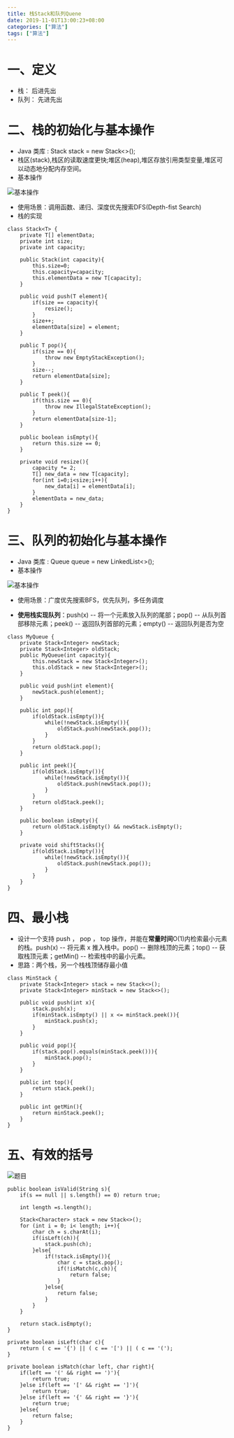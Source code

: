 ```yaml
---
title: 栈Stack和队列Quene
date: 2019-11-01T13:00:23+08:00
categories: ["算法"]
tags: ["算法"]
---
```


# 一、定义

- 栈： 后进先出
- 队列： 先进先出

# 二、栈的初始化与基本操作

- Java 类库 : Stack<Stiing> stack = new Stack<>();
- 栈区(stack),栈区的读取速度更快;堆区(heap),堆区存放引用类型变量,堆区可以动态地分配内存空间。
- 基本操作

![基本操作](/algorithm/stack.jpeg)

- 使用场景：调用函数、递归、深度优先搜索DFS(Depth-fist Search)
- 栈的实现

```angular2
class Stack<T> {
    private T[] elementData;
    private int size;
    private int capacity;

    public Stack(int capacity){
        this.size=0;
        this.capacity=capacity;
        this.elementData = new T[capacity];
    }

    public void push(T element){
        if(size == capacity){
            resize();
        }
        size++;
        elementData[size] = element;
    }

    public T pop(){
        if(size == 0){
            throw new EmptyStackException();
        }
        size--;  
        return elementData[size];
    }

    public T peek(){
        if(this.size == 0){
            throw new IllegalStateException();
        }
        return elementData[size-1];
    }

    public boolean isEmpty(){
        return this.size == 0;
    }

    private void resize(){
        capacity *= 2;
        T[] new_data = new T[capacity];
        for(int i=0;i<size;i++){
            new_data[i] = elementData[i];
        }
        elementData = new_data;
    }
}
```

# 三、队列的初始化与基本操作

- Java 类库 : Queue<Stiing> queue = new LinkedList<>();
- 基本操作

![基本操作](/algorithm/queue.jpeg)

- 使用场景：广度优先搜索BFS，优先队列，多任务调度

- **使用栈实现队列**：push(x) -- 将一个元素放入队列的尾部；pop() -- 从队列首部移除元素；peek() -- 返回队列首部的元素；empty() -- 返回队列是否为空


```angular2
class MyQueue {
    private Stack<Integer> newStack;
    private Stack<Integer> oldStack;
    public MyQueue(int capacity){
        this.newStack = new Stack<Integer>();
        this.oldStack = new Stack<Integer>();
    }

    public void push(int element){
        newStack.push(element);
    }

    public int pop(){
        if(oldStack.isEmpty()){
            while(!newStack.isEmpty()){
                oldStack.push(newStack.pop());
            }
        }
        return oldStack.pop();
    }

    public int peek(){
        if(oldStack.isEmpty()){
            while(!newStack.isEmpty()){
                oldStack.push(newStack.pop());
            }
        }
        return oldStack.peek();
    }

    public boolean isEmpty(){
        return oldStack.isEmpty() && newStack.isEmpty();
    }

    private void shiftStacks(){
        if(oldStack.isEmpty()){
            while(!newStack.isEmpty()){
                oldStack.push(newStack.pop());
            }
        }
    }
}
```

# 四、最小栈

- 设计一个支持 push ， pop ， top 操作，并能在**常量时间**O(1)内检索最小元素的栈。push(x) -- 将元素 x 推入栈中。pop() -- 删除栈顶的元素；top() -- 获取栈顶元素；getMin() -- 检索栈中的最小元素。
- 思路：两个栈，另一个栈栈顶储存最小值
```angular2
class MinStack {
    private Stack<Integer> stack = new Stack<>();
    private Stack<Integer> minStack = new Stack<>();
    
    public void push(int x){
        stack.push(x);
        if(minStack.isEmpty() || x <= minStack.peek()){
            minStack.push(x);
        }
    }

    public void pop(){
        if(stack.pop().equals(minStack.peek())){
            minStack.pop();
        }
    }

    public int top(){
        return stack.peek();
    }

    public int getMin(){
        return minStack.peek();
    }
}
```

# 五、有效的括号

![题目](/algorithm/2.jpeg)

```angular2
public boolean isValid(String s){
    if(s == null || s.length() == 0) return true;

    int length =s.length();

    Stack<Character> stack = new Stack<>();
    for (int i = 0; i< length; i++){
        char ch = s.charAt(i);
        if(isLeft(ch)){
            stack.push(ch);
        }else{
            if(!stack.isEmpty()){
                char c = stack.pop();
                if(!isMatch(c,ch)){
                    return false;
                }
            }else{
                return false;
            }
        }
    }

    return stack.isEmpty();
}

private boolean isLeft(char c){
    return ( c == '{') || ( c == '[') || ( c == '(');
}

private boolean isMatch(char left, char right){
    if(left == '(' && right == ')'){
        return true;
    }else if(left == '[' && right == ']'){
        return true;
    }else if(left == '{' && right == '}'){
        return true;
    }else{
        return false;
    }
}
```
